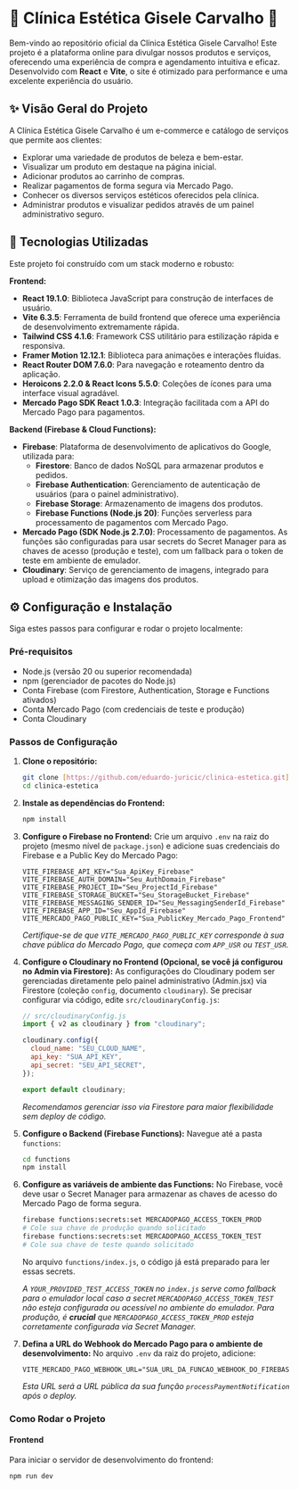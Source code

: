 # 🌸 Clínica Estética Gisele Carvalho 🌸

Bem-vindo ao repositório oficial da Clínica Estética Gisele Carvalho! Este projeto é a plataforma online para divulgar nossos produtos e serviços, oferecendo uma experiência de compra e agendamento intuitiva e eficaz. Desenvolvido com **React** e **Vite**, o site é otimizado para performance e uma excelente experiência do usuário.

## ✨ Visão Geral do Projeto

A Clínica Estética Gisele Carvalho é um e-commerce e catálogo de serviços que permite aos clientes:

* Explorar uma variedade de produtos de beleza e bem-estar.
* Visualizar um produto em destaque na página inicial.
* Adicionar produtos ao carrinho de compras.
* Realizar pagamentos de forma segura via Mercado Pago.
* Conhecer os diversos serviços estéticos oferecidos pela clínica.
* Administrar produtos e visualizar pedidos através de um painel administrativo seguro.

## 🚀 Tecnologias Utilizadas

Este projeto foi construído com um stack moderno e robusto:

**Frontend:**
* **React 19.1.0**: Biblioteca JavaScript para construção de interfaces de usuário.
* **Vite 6.3.5**: Ferramenta de build frontend que oferece uma experiência de desenvolvimento extremamente rápida.
* **Tailwind CSS 4.1.6**: Framework CSS utilitário para estilização rápida e responsiva.
* **Framer Motion 12.12.1**: Biblioteca para animações e interações fluidas.
* **React Router DOM 7.6.0**: Para navegação e roteamento dentro da aplicação.
* **Heroicons 2.2.0 & React Icons 5.5.0**: Coleções de ícones para uma interface visual agradável.
* **Mercado Pago SDK React 1.0.3**: Integração facilitada com a API do Mercado Pago para pagamentos.

**Backend (Firebase & Cloud Functions):**
* **Firebase**: Plataforma de desenvolvimento de aplicativos do Google, utilizada para:
    * **Firestore**: Banco de dados NoSQL para armazenar produtos e pedidos.
    * **Firebase Authentication**: Gerenciamento de autenticação de usuários (para o painel administrativo).
    * **Firebase Storage**: Armazenamento de imagens dos produtos.
    * **Firebase Functions (Node.js 20)**: Funções serverless para processamento de pagamentos com Mercado Pago.
* **Mercado Pago (SDK Node.js 2.7.0)**: Processamento de pagamentos. As funções são configuradas para usar secrets do Secret Manager para as chaves de acesso (produção e teste), com um fallback para o token de teste em ambiente de emulador.
* **Cloudinary**: Serviço de gerenciamento de imagens, integrado para upload e otimização das imagens dos produtos.

## ⚙️ Configuração e Instalação

Siga estes passos para configurar e rodar o projeto localmente:

### Pré-requisitos

* Node.js (versão 20 ou superior recomendada)
* npm (gerenciador de pacotes do Node.js)
* Conta Firebase (com Firestore, Authentication, Storage e Functions ativados)
* Conta Mercado Pago (com credenciais de teste e produção)
* Conta Cloudinary

### Passos de Configuração

1.  **Clone o repositório:**
    ```bash
    git clone [https://github.com/eduardo-juricic/clinica-estetica.git](https://github.com/eduardo-juricic/clinica-estetica.git)
    cd clinica-estetica
    ```

2.  **Instale as dependências do Frontend:**
    ```bash
    npm install
    ```

3.  **Configure o Firebase no Frontend:**
    Crie um arquivo `.env` na raiz do projeto (mesmo nível de `package.json`) e adicione suas credenciais do Firebase e a Public Key do Mercado Pago:

    ```env
    VITE_FIREBASE_API_KEY="Sua_ApiKey_Firebase"
    VITE_FIREBASE_AUTH_DOMAIN="Seu_AuthDomain_Firebase"
    VITE_FIREBASE_PROJECT_ID="Seu_ProjectId_Firebase"
    VITE_FIREBASE_STORAGE_BUCKET="Seu_StorageBucket_Firebase"
    VITE_FIREBASE_MESSAGING_SENDER_ID="Seu_MessagingSenderId_Firebase"
    VITE_FIREBASE_APP_ID="Seu_AppId_Firebase"
    VITE_MERCADO_PAGO_PUBLIC_KEY="Sua_PublicKey_Mercado_Pago_Frontend"
    ```
    *Certifique-se de que `VITE_MERCADO_PAGO_PUBLIC_KEY` corresponde à sua chave pública do Mercado Pago, que começa com `APP_USR` ou `TEST_USR`.*

4.  **Configure o Cloudinary no Frontend (Opcional, se você já configurou no Admin via Firestore):**
    As configurações do Cloudinary podem ser gerenciadas diretamente pelo painel administrativo (Admin.jsx) via Firestore (coleção `config`, documento `cloudinary`).
    Se precisar configurar via código, edite `src/cloudinaryConfig.js`:
    ```javascript
    // src/cloudinaryConfig.js
    import { v2 as cloudinary } from "cloudinary";

    cloudinary.config({
      cloud_name: "SEU_CLOUD_NAME",
      api_key: "SUA_API_KEY",
      api_secret: "SEU_API_SECRET",
    });

    export default cloudinary;
    ```
    *Recomendamos gerenciar isso via Firestore para maior flexibilidade sem deploy de código.*

5.  **Configure o Backend (Firebase Functions):**
    Navegue até a pasta `functions`:
    ```bash
    cd functions
    npm install
    ```

6.  **Configure as variáveis de ambiente das Functions:**
    No Firebase, você deve usar o Secret Manager para armazenar as chaves de acesso do Mercado Pago de forma segura.
    ```bash
    firebase functions:secrets:set MERCADOPAGO_ACCESS_TOKEN_PROD
    # Cole sua chave de produção quando solicitado
    firebase functions:secrets:set MERCADOPAGO_ACCESS_TOKEN_TEST
    # Cole sua chave de teste quando solicitado
    ```
    No arquivo `functions/index.js`, o código já está preparado para ler essas secrets.

    *A `YOUR_PROVIDED_TEST_ACCESS_TOKEN` no `index.js` serve como fallback para o emulador local caso a secret `MERCADOPAGO_ACCESS_TOKEN_TEST` não esteja configurada ou acessível no ambiente do emulador. Para produção, é **crucial** que `MERCADOPAGO_ACCESS_TOKEN_PROD` esteja corretamente configurada via Secret Manager.*

7.  **Defina a URL do Webhook do Mercado Pago para o ambiente de desenvolvimento:**
    No arquivo `.env` da raiz do projeto, adicione:
    ```env
    VITE_MERCADO_PAGO_WEBHOOK_URL="SUA_URL_DA_FUNCAO_WEBHOOK_DO_FIREBASE_DEPLOYADA"
    ```
    *Esta URL será a URL pública da sua função `processPaymentNotification` após o deploy.*

### Como Rodar o Projeto

#### Frontend
Para iniciar o servidor de desenvolvimento do frontend:
```bash
npm run dev
